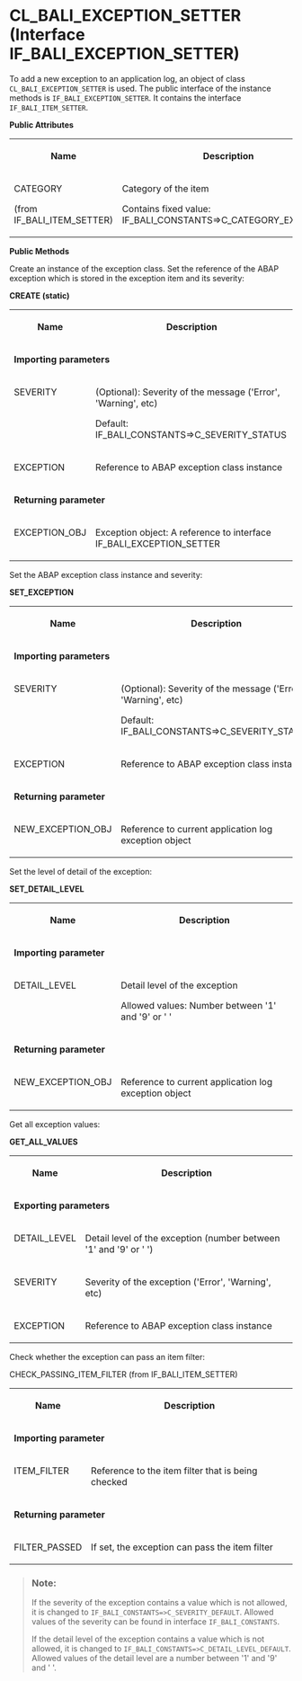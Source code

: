<!-- loiof6be5a9b0d124920b51c626f2e7669cf -->

# CL\_BALI\_EXCEPTION\_SETTER \(Interface IF\_BALI\_EXCEPTION\_SETTER\)

To add a new exception to an application log, an object of class `CL_BALI_EXCEPTION_SETTER` is used. The public interface of the instance methods is `IF_BALI_EXCEPTION_SETTER`. It contains the interface `IF_BALI_ITEM_SETTER`.

**Public Attributes**


<table>
<tr>
<th valign="top">

Name



</th>
<th valign="top">

Description



</th>
</tr>
<tr>
<td valign="top">

CATEGORY

\(from IF\_BALI\_ITEM\_SETTER\)



</td>
<td valign="top">

Category of the item

Contains fixed value: IF\_BALI\_CONSTANTS=\>C\_CATEGORY\_EXCEPTION



</td>
</tr>
</table>

**Public Methods**



Create an instance of the exception class. Set the reference of the ABAP exception which is stored in the exception item and its severity:

<a name="loiof6be5a9b0d124920b51c626f2e7669cf__table_xkf_sjb_xlb"/>**CREATE \(static\)**


<table>
<tr>
<th valign="top">

Name



</th>
<th valign="top">

Description



</th>
</tr>
<tr>
<td valign="top" colspan="2">

**Importing parameters**



</td>
</tr>
<tr>
<td valign="top">

SEVERITY



</td>
<td valign="top">

\(Optional\): Severity of the message \('Error', 'Warning', etc\)

Default: IF\_BALI\_CONSTANTS=\>C\_SEVERITY\_STATUS



</td>
</tr>
<tr>
<td valign="top">

EXCEPTION



</td>
<td valign="top">

Reference to ABAP exception class instance



</td>
</tr>
<tr>
<td valign="top" colspan="2">

**Returning parameter**



</td>
</tr>
<tr>
<td valign="top">

EXCEPTION\_OBJ



</td>
<td valign="top">

Exception object: A reference to interface IF\_BALI\_EXCEPTION\_SETTER



</td>
</tr>
</table>



Set the ABAP exception class instance and severity:

<a name="loiof6be5a9b0d124920b51c626f2e7669cf__table_k35_3xn_xlb"/>**SET\_EXCEPTION**


<table>
<tr>
<th valign="top">

Name



</th>
<th valign="top">

Description



</th>
</tr>
<tr>
<td valign="top" colspan="2">

**Importing parameters**



</td>
</tr>
<tr>
<td valign="top">

SEVERITY



</td>
<td valign="top">

\(Optional\): Severity of the message \('Error', 'Warning', etc\)

Default: IF\_BALI\_CONSTANTS=\>C\_SEVERITY\_STATUS



</td>
</tr>
<tr>
<td valign="top">

EXCEPTION



</td>
<td valign="top">

Reference to ABAP exception class instance



</td>
</tr>
<tr>
<td valign="top" colspan="2">

**Returning parameter**



</td>
</tr>
<tr>
<td valign="top">

NEW\_EXCEPTION\_OBJ



</td>
<td valign="top">

Reference to current application log exception object



</td>
</tr>
</table>



Set the level of detail of the exception:

<a name="loiof6be5a9b0d124920b51c626f2e7669cf__table_on2_4xn_xlb"/>**SET\_DETAIL\_LEVEL**


<table>
<tr>
<th valign="top">

Name



</th>
<th valign="top">

Description



</th>
</tr>
<tr>
<td valign="top" colspan="2">

**Importing parameter**



</td>
</tr>
<tr>
<td valign="top">

DETAIL\_LEVEL



</td>
<td valign="top">

Detail level of the exception

Allowed values: Number between '1' and '9' or ' '



</td>
</tr>
<tr>
<td valign="top" colspan="2">

**Returning parameter**



</td>
</tr>
<tr>
<td valign="top">

NEW\_EXCEPTION\_OBJ



</td>
<td valign="top">

Reference to current application log exception object



</td>
</tr>
</table>



Get all exception values:



<a name="loiof6be5a9b0d124920b51c626f2e7669cf__table_qfw_xvn_xlb"/>**GET\_ALL\_VALUES**


<table>
<tr>
<th valign="top">

Name



</th>
<th valign="top">

Description



</th>
</tr>
<tr>
<td valign="top" colspan="2">

**Exporting parameters**



</td>
</tr>
<tr>
<td valign="top">

DETAIL\_LEVEL



</td>
<td valign="top">

Detail level of the exception \(number between '1' and '9' or ' '\)



</td>
</tr>
<tr>
<td valign="top">

SEVERITY



</td>
<td valign="top">

Severity of the exception \('Error', 'Warning', etc\)



</td>
</tr>
<tr>
<td valign="top">

EXCEPTION



</td>
<td valign="top">

Reference to ABAP exception class instance



</td>
</tr>
</table>



Check whether the exception can pass an item filter:

<a name="loiof6be5a9b0d124920b51c626f2e7669cf__table_a4v_d2r_lsb"/>CHECK\_PASSING\_ITEM\_FILTER \(from IF\_BALI\_ITEM\_SETTER\)


<table>
<tr>
<th valign="top">

Name



</th>
<th valign="top">

Description



</th>
</tr>
<tr>
<td valign="top" colspan="2">

**Importing parameter**



</td>
</tr>
<tr>
<td valign="top">

ITEM\_FILTER



</td>
<td valign="top">

Reference to the item filter that is being checked



</td>
</tr>
<tr>
<td valign="top" colspan="2">

**Returning parameter**



</td>
</tr>
<tr>
<td valign="top">

FILTER\_PASSED



</td>
<td valign="top">

If set, the exception can pass the item filter



</td>
</tr>
</table>



> ### Note:  
> If the severity of the exception contains a value which is not allowed, it is changed to `IF_BALI_CONSTANTS=>C_SEVERITY_DEFAULT`. Allowed values of the severity can be found in interface `IF_BALI_CONSTANTS`.
> 
> If the detail level of the exception contains a value which is not allowed, it is changed to `IF_BALI_CONSTANTS=>C_DETAIL_LEVEL_DEFAULT`. Allowed values of the detail level are a number between '1' and '9' and ' '.

